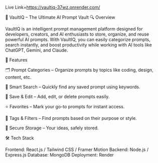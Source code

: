 Live Link=https://vaultiq-37wz.onrender.com/

🧠 VaultIQ – The Ultimate AI Prompt Vault
🔍 Overview

VaultIQ is an intelligent prompt management platform designed for developers, creators, and AI enthusiasts to store, organize, and reuse powerful AI prompts.
With VaultIQ, you can easily categorize prompts, search instantly, and boost productivity while working with AI tools like ChatGPT, Gemini, and Claude.

🚀 Features

🗂️ Prompt Categories – Organize prompts by topics like coding, design, content, etc.

🔎 Smart Search – Quickly find any saved prompt using keywords.

💾 Save & Edit – Add, edit, or delete prompts easily.

⭐ Favorites – Mark your go-to prompts for instant access.

🧩 Tags & Filters – Find prompts based on their purpose or style.

🔐 Secure Storage – Your ideas, safely stored.

🛠️ Tech Stack

Frontend: React.js / Tailwind CSS / Framer Motion
Backend: Node.js / Express.js
Database: MongoDB
Deployment: Render

